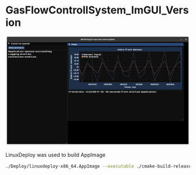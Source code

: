# GasFlowControllSystem_ImGUI_Version

![img.png](resources/img.png)

 
 LinuxDeploy was used to build AppImage 
 
```bash
./Deploy/linuxdeploy-x86_64.AppImage --executable ./cmake-build-release/ImGUI_GasFlowControll --appdir AppDir --desktop-file ./GasFlowControll.desktop --icon-file ./resources/GasFlowControlIcon_png.png --output appimage
```


